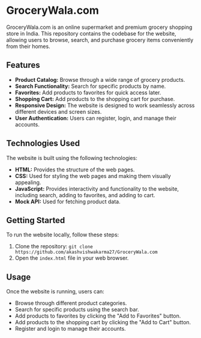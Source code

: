 # GroceryWala.com

GroceryWala.com is an online supermarket and premium grocery shopping store in India. This repository contains the codebase for the website, allowing users to browse, search, and purchase grocery items conveniently from their homes.

## Features

- **Product Catalog:** Browse through a wide range of grocery products.
- **Search Functionality:** Search for specific products by name.
- **Favorites:** Add products to favorites for quick access later.
- **Shopping Cart:** Add products to the shopping cart for purchase.
- **Responsive Design:** The website is designed to work seamlessly across different devices and screen sizes.
- **User Authentication:** Users can register, login, and manage their accounts.

## Technologies Used

The website is built using the following technologies:

- **HTML:** Provides the structure of the web pages.
- **CSS:** Used for styling the web pages and making them visually appealing.
- **JavaScript:** Provides interactivity and functionality to the website, including search, adding to favorites, and adding to cart.
- **Mock API:** Used for fetching product data.

## Getting Started

To run the website locally, follow these steps:

1. Clone the repository: `git clone https://github.com/akashvishwakarma27/GroceryWala.com`
2. Open the `index.html` file in your web browser.

## Usage

Once the website is running, users can:

- Browse through different product categories.
- Search for specific products using the search bar.
- Add products to favorites by clicking the "Add to Favorites" button.
- Add products to the shopping cart by clicking the "Add to Cart" button.
- Register and login to manage their accounts.
